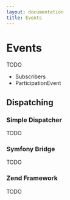 ```yaml
---
layout: documentation
title: Events
---
```


# Events

TODO
- Subscribers
- ParticipationEvent

## Dispatching

### Simple Dispatcher

TODO

### Symfony Bridge

TODO

### Zend Framework

TODO
